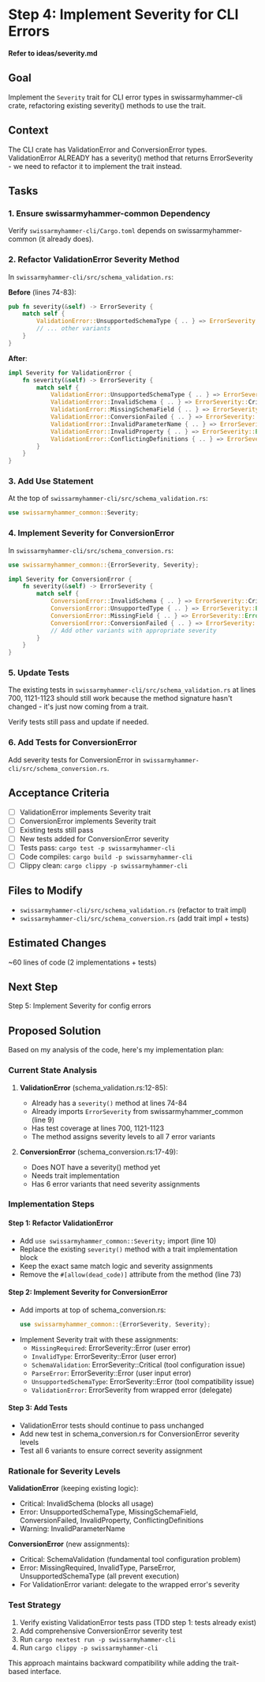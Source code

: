 # Step 4: Implement Severity for CLI Errors

**Refer to ideas/severity.md**

## Goal

Implement the `Severity` trait for CLI error types in swissarmyhammer-cli crate, refactoring existing severity() methods to use the trait.

## Context

The CLI crate has ValidationError and ConversionError types. ValidationError ALREADY has a severity() method that returns ErrorSeverity - we need to refactor it to implement the trait instead.

## Tasks

### 1. Ensure swissarmyhammer-common Dependency

Verify `swissarmyhammer-cli/Cargo.toml` depends on swissarmyhammer-common (it already does).

### 2. Refactor ValidationError Severity Method

In `swissarmyhammer-cli/src/schema_validation.rs`:

**Before** (lines 74-83):
```rust
pub fn severity(&self) -> ErrorSeverity {
    match self {
        ValidationError::UnsupportedSchemaType { .. } => ErrorSeverity::Error,
        // ... other variants
    }
}
```

**After**:
```rust
impl Severity for ValidationError {
    fn severity(&self) -> ErrorSeverity {
        match self {
            ValidationError::UnsupportedSchemaType { .. } => ErrorSeverity::Error,
            ValidationError::InvalidSchema { .. } => ErrorSeverity::Critical,
            ValidationError::MissingSchemaField { .. } => ErrorSeverity::Error,
            ValidationError::ConversionFailed { .. } => ErrorSeverity::Error,
            ValidationError::InvalidParameterName { .. } => ErrorSeverity::Warning,
            ValidationError::InvalidProperty { .. } => ErrorSeverity::Error,
            ValidationError::ConflictingDefinitions { .. } => ErrorSeverity::Error,
        }
    }
}
```

### 3. Add Use Statement

At the top of `swissarmyhammer-cli/src/schema_validation.rs`:

```rust
use swissarmyhammer_common::Severity;
```

### 4. Implement Severity for ConversionError

In `swissarmyhammer-cli/src/schema_conversion.rs`:

```rust
use swissarmyhammer_common::{ErrorSeverity, Severity};

impl Severity for ConversionError {
    fn severity(&self) -> ErrorSeverity {
        match self {
            ConversionError::InvalidSchema { .. } => ErrorSeverity::Critical,
            ConversionError::UnsupportedType { .. } => ErrorSeverity::Error,
            ConversionError::MissingField { .. } => ErrorSeverity::Error,
            ConversionError::ConversionFailed { .. } => ErrorSeverity::Error,
            // Add other variants with appropriate severity
        }
    }
}
```

### 5. Update Tests

The existing tests in `swissarmyhammer-cli/src/schema_validation.rs` at lines 700, 1121-1123 should still work because the method signature hasn't changed - it's just now coming from a trait.

Verify tests still pass and update if needed.

### 6. Add Tests for ConversionError

Add severity tests for ConversionError in `swissarmyhammer-cli/src/schema_conversion.rs`.

## Acceptance Criteria

- [ ] ValidationError implements Severity trait
- [ ] ConversionError implements Severity trait  
- [ ] Existing tests still pass
- [ ] New tests added for ConversionError severity
- [ ] Tests pass: `cargo test -p swissarmyhammer-cli`
- [ ] Code compiles: `cargo build -p swissarmyhammer-cli`
- [ ] Clippy clean: `cargo clippy -p swissarmyhammer-cli`

## Files to Modify

- `swissarmyhammer-cli/src/schema_validation.rs` (refactor to trait impl)
- `swissarmyhammer-cli/src/schema_conversion.rs` (add trait impl + tests)

## Estimated Changes

~60 lines of code (2 implementations + tests)

## Next Step

Step 5: Implement Severity for config errors

## Proposed Solution

Based on my analysis of the code, here's my implementation plan:

### Current State Analysis
1. **ValidationError** (schema_validation.rs:12-85):
   - Already has a `severity()` method at lines 74-84
   - Already imports `ErrorSeverity` from swissarmyhammer_common (line 9)
   - Has test coverage at lines 700, 1121-1123
   - The method assigns severity levels to all 7 error variants

2. **ConversionError** (schema_conversion.rs:17-49):
   - Does NOT have a severity() method yet
   - Needs trait implementation
   - Has 6 error variants that need severity assignments

### Implementation Steps

#### Step 1: Refactor ValidationError
- Add `use swissarmyhammer_common::Severity;` import (line 10)
- Replace the existing `severity()` method with a trait implementation block
- Keep the exact same match logic and severity assignments
- Remove the `#[allow(dead_code)]` attribute from the method (line 73)

#### Step 2: Implement Severity for ConversionError  
- Add imports at top of schema_conversion.rs:
  ```rust
  use swissarmyhammer_common::{ErrorSeverity, Severity};
  ```
- Implement Severity trait with these assignments:
  - `MissingRequired`: ErrorSeverity::Error (user error)
  - `InvalidType`: ErrorSeverity::Error (user error)
  - `SchemaValidation`: ErrorSeverity::Critical (tool configuration issue)
  - `ParseError`: ErrorSeverity::Error (user input error)
  - `UnsupportedSchemaType`: ErrorSeverity::Error (tool compatibility issue)
  - `ValidationError`: ErrorSeverity from wrapped error (delegate)

#### Step 3: Add Tests
- ValidationError tests should continue to pass unchanged
- Add new test in schema_conversion.rs for ConversionError severity levels
- Test all 6 variants to ensure correct severity assignment

### Rationale for Severity Levels

**ValidationError** (keeping existing logic):
- Critical: InvalidSchema (blocks all usage)
- Error: UnsupportedSchemaType, MissingSchemaField, ConversionFailed, InvalidProperty, ConflictingDefinitions
- Warning: InvalidParameterName

**ConversionError** (new assignments):
- Critical: SchemaValidation (fundamental tool configuration problem)
- Error: MissingRequired, InvalidType, ParseError, UnsupportedSchemaType (all prevent execution)
- For ValidationError variant: delegate to the wrapped error's severity

### Test Strategy
1. Verify existing ValidationError tests pass (TDD step 1: tests already exist)
2. Add comprehensive ConversionError severity test
3. Run `cargo nextest run -p swissarmyhammer-cli`
4. Run `cargo clippy -p swissarmyhammer-cli`

This approach maintains backward compatibility while adding the trait-based interface.
